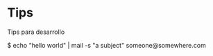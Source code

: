 # Tips
Tips para desarrollo

<SHELL>
$ echo "hello world" | mail -s "a subject" someone@somewhere.com
